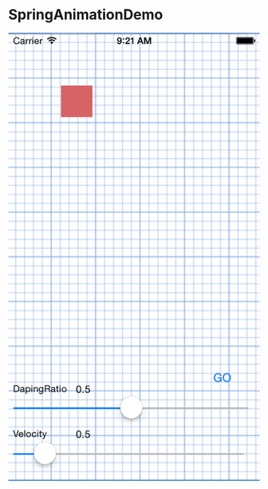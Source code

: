 SpringAnimationDemo
===================

<img src="https://raw.githubusercontent.com/tsunglintsai/SpringAnimationDemo/master/SpringAnimationDemo/iOS%20Simulator%20Screen%20shot%20May%2011,%202014,%209.21.34%20AM.png"/>
